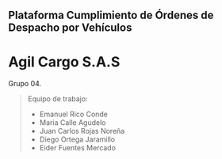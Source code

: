 ## Plataforma Cumplimiento de Órdenes de Despacho por Vehículos
# Agil Cargo S.A.S
Grupo 04.
> Equipo de trabajo: 
> - Emanuel Rico Conde
> - Maria Calle Agudelo
> - Juan Carlos Rojas Noreña
> - Diego Ortega Jaramillo
> - Eider Fuentes Mercado
